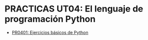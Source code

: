 # PRACTICAS UT04: El lenguaje de programación Python
- [PR0401: Ejercicios básicos de Python](./pr0401/pr0401.md)
  
